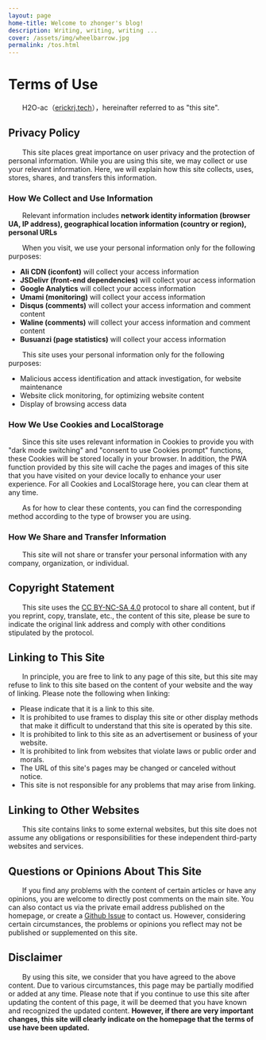 ```yaml
---
layout: page
home-title: Welcome to zhonger's blog!
description: Writing, writing, writing ...
cover: /assets/img/wheelbarrow.jpg
permalink: /tos.html
---
```


# Terms of Use

&emsp;&emsp;H2O-ac（[erickrj.tech](https://erickrj.tech)），hereinafter referred to as "this site".

## Privacy Policy

&emsp;&emsp;This site places great importance on user privacy and the protection of personal information. While you are using this site, we may collect or use your relevant information. Here, we will explain how this site collects, uses, stores, shares, and transfers this information.

### How We Collect and Use Information

&emsp;&emsp;Relevant information includes **network identity information (browser UA, IP address), geographical location information (country or region), personal URLs**

&emsp;&emsp;When you visit, we use your personal information only for the following purposes:

- **Ali CDN (iconfont)** will collect your access information
- **JSDelivr (front-end dependencies)** will collect your access information
- **Google Analytics** will collect your access information
- **Umami (monitoring)** will collect your access information
- **Disqus (comments)** will collect your access information and comment content
- **Waline (comments)** will collect your access information and comment content
- **Busuanzi (page statistics)** will collect your access information

&emsp;&emsp;This site uses your personal information only for the following purposes:

- Malicious access identification and attack investigation, for website maintenance
- Website click monitoring, for optimizing website content
- Display of browsing access data

### How We Use Cookies and LocalStorage

&emsp;&emsp;Since this site uses relevant information in Cookies to provide you with "dark mode switching" and "consent to use Cookies prompt" functions, these Cookies will be stored locally in your browser. In addition, the PWA function provided by this site will cache the pages and images of this site that you have visited on your device locally to enhance your user experience. For all Cookies and LocalStorage here, you can clear them at any time.

&emsp;&emsp;As for how to clear these contents, you can find the corresponding method according to the type of browser you are using.

### How We Share and Transfer Information

&emsp;&emsp;This site will not share or transfer your personal information with any company, organization, or individual.

## Copyright Statement

&emsp;&emsp;This site uses the [CC BY-NC-SA 4.0](https://creativecommons.org/licenses/by-sa/4.0/deed.zh) protocol to share all content, but if you reprint, copy, translate, etc., the content of this site, please be sure to indicate the original link address and comply with other conditions stipulated by the protocol.

## Linking to This Site

&emsp;&emsp;In principle, you are free to link to any page of this site, but this site may refuse to link to this site based on the content of your website and the way of linking. Please note the following when linking:

- Please indicate that it is a link to this site.
- It is prohibited to use frames to display this site or other display methods that make it difficult to understand that this site is operated by this site.
- It is prohibited to link to this site as an advertisement or business of your website.
- It is prohibited to link from websites that violate laws or public order and morals.
- The URL of this site's pages may be changed or canceled without notice.
- This site is not responsible for any problems that may arise from linking.

## Linking to Other Websites

&emsp;&emsp;This site contains links to some external websites, but this site does not assume any obligations or responsibilities for these independent third-party websites and services.

## Questions or Opinions About This Site

&emsp;&emsp;If you find any problems with the content of certain articles or have any opinions, you are welcome to directly post comments on the main site. You can also contact us via the private email address published on the homepage, or create a [Github Issue](https://github.com/zhonger/jekyll-theme-H2O-ac/issues/new) to contact us. However, considering certain circumstances, the problems or opinions you reflect may not be published or supplemented on this site.

## Disclaimer

&emsp;&emsp;By using this site, we consider that you have agreed to the above content. Due to various circumstances, this page may be partially modified or added at any time. Please note that if you continue to use this site after updating the content of this page, it will be deemed that you have known and recognized the updated content. **However, if there are very important changes, this site will clearly indicate on the homepage that the terms of use have been updated.**
